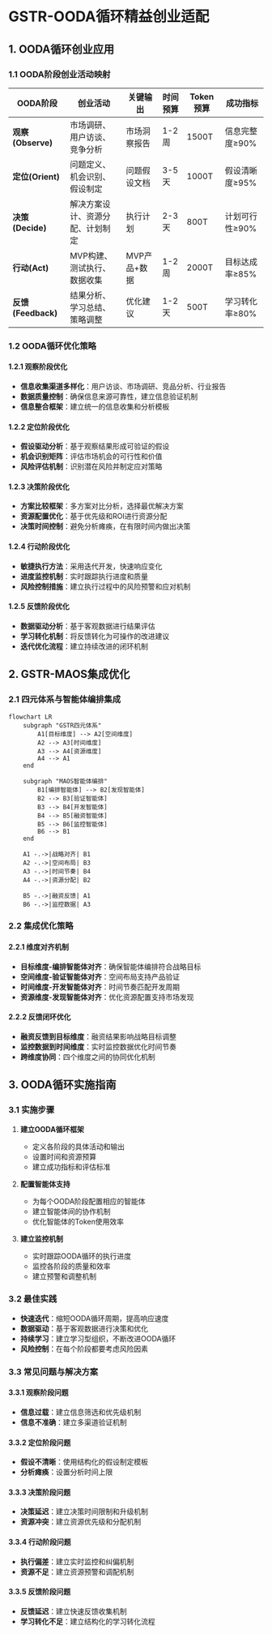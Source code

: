 # GSTR-OODA循环精益创业适配

## 1. OODA循环创业应用

### 1.1 OODA阶段创业活动映射

| OODA阶段 | 创业活动 | 关键输出 | 时间预算 | Token预算 | 成功指标 |
|----------|----------|----------|----------|-----------|----------|
| **观察(Observe)** | 市场调研、用户访谈、竞争分析 | 市场洞察报告 | 1-2周 | 1500T | 信息完整度≥90% |
| **定位(Orient)** | 问题定义、机会识别、假设制定 | 问题假设文档 | 3-5天 | 1000T | 假设清晰度≥95% |
| **决策(Decide)** | 解决方案设计、资源分配、计划制定 | 执行计划 | 2-3天 | 800T | 计划可行性≥90% |
| **行动(Act)** | MVP构建、测试执行、数据收集 | MVP产品+数据 | 1-2周 | 2000T | 目标达成率≥85% |
| **反馈(Feedback)** | 结果分析、学习总结、策略调整 | 优化建议 | 1-2天 | 500T | 学习转化率≥80% |

### 1.2 OODA循环优化策略

#### 1.2.1 观察阶段优化
- **信息收集渠道多样化**：用户访谈、市场调研、竞品分析、行业报告
- **数据质量控制**：确保信息来源可靠性，建立信息验证机制
- **信息整合框架**：建立统一的信息收集和分析模板

#### 1.2.2 定位阶段优化
- **假设驱动分析**：基于观察结果形成可验证的假设
- **机会识别矩阵**：评估市场机会的可行性和价值
- **风险评估机制**：识别潜在风险并制定应对策略

#### 1.2.3 决策阶段优化
- **方案比较框架**：多方案对比分析，选择最优解决方案
- **资源配置优化**：基于优先级和ROI进行资源分配
- **决策时间控制**：避免分析瘫痪，在有限时间内做出决策

#### 1.2.4 行动阶段优化
- **敏捷执行方法**：采用迭代开发，快速响应变化
- **进度监控机制**：实时跟踪执行进度和质量
- **风险控制措施**：建立执行过程中的风险预警和应对机制

#### 1.2.5 反馈阶段优化
- **数据驱动分析**：基于客观数据进行结果评估
- **学习转化机制**：将反馈转化为可操作的改进建议
- **迭代优化流程**：建立持续改进的闭环机制

## 2. GSTR-MAOS集成优化

### 2.1 四元体系与智能体编排集成

```mermaid
flowchart LR
    subgraph "GSTR四元体系"
        A1[目标维度] --> A2[空间维度]
        A2 --> A3[时间维度]
        A3 --> A4[资源维度]
        A4 --> A1
    end
    
    subgraph "MAOS智能体编排"
        B1[编排智能体] --> B2[发现智能体]
        B2 --> B3[验证智能体]
        B3 --> B4[开发智能体]
        B4 --> B5[融资智能体]
        B5 --> B6[监控智能体]
        B6 --> B1
    end
    
    A1 -.->|战略对齐| B1
    A2 -.->|空间布局| B3
    A3 -.->|时间节奏| B4
    A4 -.->|资源分配| B2
    
    B5 -.->|融资反馈| A1
    B6 -.->|监控数据| A3
```

### 2.2 集成优化策略

#### 2.2.1 维度对齐机制
- **目标维度-编排智能体对齐**：确保智能体编排符合战略目标
- **空间维度-验证智能体对齐**：空间布局支持产品验证
- **时间维度-开发智能体对齐**：时间节奏匹配开发周期
- **资源维度-发现智能体对齐**：优化资源配置支持市场发现

#### 2.2.2 反馈闭环优化
- **融资反馈到目标维度**：融资结果影响战略目标调整
- **监控数据到时间维度**：实时监控数据优化时间节奏
- **跨维度协同**：四个维度之间的协同优化机制

## 3. OODA循环实施指南

### 3.1 实施步骤

1. **建立OODA循环框架**
   - 定义各阶段的具体活动和输出
   - 设置时间和资源预算
   - 建立成功指标和评估标准

2. **配置智能体支持**
   - 为每个OODA阶段配置相应的智能体
   - 建立智能体间的协作机制
   - 优化智能体的Token使用效率

3. **建立监控机制**
   - 实时跟踪OODA循环的执行进度
   - 监控各阶段的质量和效率
   - 建立预警和调整机制

### 3.2 最佳实践

- **快速迭代**：缩短OODA循环周期，提高响应速度
- **数据驱动**：基于客观数据进行决策和优化
- **持续学习**：建立学习型组织，不断改进OODA循环
- **风险控制**：在每个阶段都要考虑风险因素

### 3.3 常见问题与解决方案

#### 3.3.1 观察阶段问题
- **信息过载**：建立信息筛选和优先级机制
- **信息不准确**：建立多渠道验证机制

#### 3.3.2 定位阶段问题
- **假设不清晰**：使用结构化的假设制定模板
- **分析瘫痪**：设置分析时间上限

#### 3.3.3 决策阶段问题
- **决策延迟**：建立决策时间限制和升级机制
- **资源冲突**：建立资源优先级和分配机制

#### 3.3.4 行动阶段问题
- **执行偏差**：建立实时监控和纠偏机制
- **资源不足**：建立资源预警和调配机制

#### 3.3.5 反馈阶段问题
- **反馈延迟**：建立快速反馈收集机制
- **学习转化不足**：建立结构化的学习转化流程